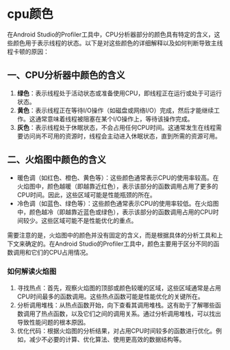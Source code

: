 # cpu颜色

在Android Studio的Profiler工具中，CPU分析器部分的颜色具有特定的含义，这些颜色用于表示线程的状态。以下是对这些颜色的详细解释以及如何判断导致主线程卡顿的原因：

## 一、CPU分析器中颜色的含义

1. **绿色**：表示线程处于活动状态或准备使用CPU，即线程正在运行或处于可运行状态。
2. **黄色**：表示线程正在等待I/O操作（如磁盘或网络I/O）完成，然后才能继续工作。这通常意味着线程被阻塞在某个I/O操作上，等待该操作完成。
3. **灰色**：表示线程处于休眠状态，不会占用任何CPU时间。这通常发生在线程需要访问尚不可用的资源时，线程会主动进入休眠状态，直到所需的资源可用。

## 二、火焰图中颜色的含义

- 暖色调（如红色、橙色、黄色等）：这些颜色通常表示CPU的使用率较高。在火焰图中，颜色越暖（即越靠近红色），表示该部分的函数调用占用了更多的CPU时间。因此，这些区域可能是性能瓶颈的所在。
- 冷色调（如蓝色、绿色等）：这些颜色通常表示CPU的使用率较低。在火焰图中，颜色越冷（即越靠近蓝色或绿色），表示该部分的函数调用占用的CPU时间较少。这些区域可能不是性能优化的重点。

需要注意的是，火焰图中的颜色并没有固定的含义，而是根据具体的分析工具和上下文来确定的。在Android Studio的Profiler工具中，颜色主要用于区分不同的函数调用和它们的CPU占用情况。

### 如何解读火焰图

1. 寻找热点：首先，观察火焰图的顶部或颜色较暖的区域，这些区域通常是占用CPU时间最多的函数调用。这些热点函数可能是性能优化的关键所在。
2. 分析调用堆栈：从热点函数开始，向下查看其调用堆栈。这有助于了解哪些函数调用了热点函数，以及它们之间的调用关系。通过分析调用堆栈，可以找出导致性能问题的根本原因。
3. 优化代码：根据火焰图的分析结果，对占用CPU时间较多的函数进行优化。例如，减少不必要的计算、优化算法、使用更高效的数据结构等。
